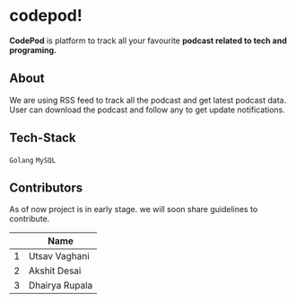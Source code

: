 # codepod!

**CodePod** is platform to track all your favourite **podcast related to tech and programing.**

## About

We are using RSS feed to track all the podcast and get latest podcast data.
User can download the podcast and follow any to get update notifications.

## Tech-Stack
`Golang`
`MySQL`

## Contributors

As of now project is in early stage. we will soon share guidelines to contribute.

| |Name          |
|-|--------------|
|1|Utsav Vaghani |
|2|Akshit Desai  |
|3|Dhairya Rupala|
